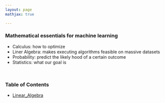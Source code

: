 ```yaml
---
layout: page
mathjax: true

---
```


### Mathematical essentials for machine learning
 * Calculus: how to optimize
 * Liner Algebra: makes executing algorithms feasible on massive datasets
 * Probability: predict the likely hood of a certain outcome
 * Statistics: what our goal is  

 <br>

###  Table of Contents

 * [Linear_Algebra](https://dj-basis.github.io/math-machine-learning/01Linear_Algebra/Linear_Algebra)
